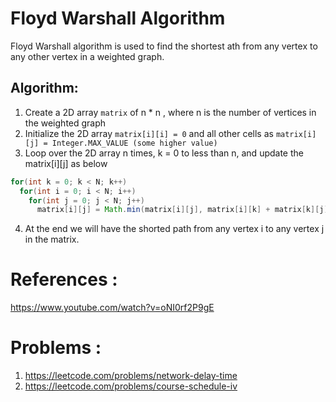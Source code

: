 # Floyd Warshall Algorithm
Floyd Warshall algorithm is used to find the shortest ath from any vertex to any other vertex in a weighted graph.

## Algorithm:
1. Create a 2D array `matrix` of n * n , where n is the number of vertices in the weighted graph
2. Initialize the 2D array `matrix[i][i] = 0` and all other cells as `matrix[i][j] = Integer.MAX_VALUE (some higher value)`
3. Loop over the 2D array n times, k = 0 to less than n, and update the matrix[i][j] as below
```java
for(int k = 0; k < N; k++)
  for(int i = 0; i < N; i++)
    for(int j = 0; j < N; j++)
      matrix[i][j] = Math.min(matrix[i][j], matrix[i][k] + matrix[k][j]);
```
4. At the end we will have the shorted path from any vertex i to any vertex j in the matrix.

# References :
https://www.youtube.com/watch?v=oNI0rf2P9gE

# Problems :
1. https://leetcode.com/problems/network-delay-time
2. https://leetcode.com/problems/course-schedule-iv

